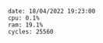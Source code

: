 

                date: 18/04/2022 19:23:00
                cpu: 0.1%
                ram: 19.1%
                cycles: 25560

                         